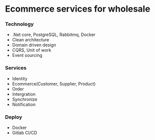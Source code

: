 # Ecommerce services for wholesale

### Technology
- .Net core, PostgreSQL, Rabbitmq, Docker
- Clean architecture
- Domain driven design
- CQRS, Unit of work
- Event sourcing

### Services
- Identity
- Ecommerce(Customer, Supplier, Product)
- Order
- Intergration
- Synchronize
- Notification

### Deploy
- Docker
- Gitlab CI/CD
